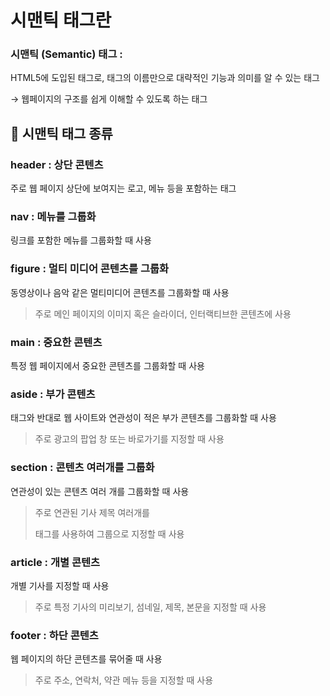 # 시맨틱 태그란

### 시맨틱 (Semantic) 태그 :

HTML5에 도입된 태그로, 태그의 이름만으로 대략적인 기능과 의미를 알 수 있는 태그

→ 웹페이지의 구조를 쉽게 이해할 수 있도록 하는 태그

## 📄 시맨틱 태그 종류

### **header : 상단 콘텐츠**

주로 웹 페이지 상단에 보여지는 로고, 메뉴 등을 포함하는 태그

### **nav : 메뉴를 그룹화**

링크를 포함한 메뉴를 그룹화할 때 사용

### **figure : 멀티 미디어 콘텐츠를 그룹화**

동영상이나 음악 같은 멀티미디어 콘텐츠를 그룹화할 때 사용

> 주로 메인 페이지의 이미지 혹은 슬라이더, 인터랙티브한 콘텐츠에 사용
> 

### **main : 중요한 콘텐츠**

특정 웹 페이지에서 중요한 콘텐츠를 그룹화할 때 사용

### **aside : 부가 콘텐츠**

<main> 태그와 반대로 웹 사이트와 연관성이 적은 부가 콘텐츠를 그룹화할 때 사용

> 주로 광고의 팝업 창 또는 바로가기를 지정할 때 사용
> 

### **section : 콘텐츠 여러개를 그룹화**

연관성이 있는 콘텐츠 여러 개를 그룹화할 때 사용

> 주로 연관된 기사 제목 여러개를 <section> 태그를 사용하여 그룹으로 지정할 때 사용
> 

### **article : 개별 콘텐츠**

개별 기사를 지정할 때 사용

> 주로 특정 기사의 미리보기, 섬네일, 제목, 본문을 지정할 때 사용
> 

### **footer : 하단 콘텐츠**

웹 페이지의 하단 콘텐츠를 묶어줄 때 사용

> 주로 주소, 연락처, 약관 메뉴 등을 지정할 때 사용
>